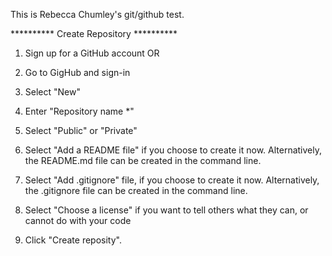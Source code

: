 This is Rebecca Chumley's git/github test.

**********  Create Repository  **********

1) Sign up for a GitHub account OR

2) Go to GigHub and sign-in

3) Select "New"

4) Enter "Repository name *"

5) Select "Public" or "Private"

6) Select "Add a README file" if you choose to create it now. Alternatively, the README.md file can be created in the command line. 

7) Select "Add .gitignore" file, if you choose to create it now. Alternatively, the .gitignore file can be created in the command line.

8) Select "Choose a license" if you want to tell others what they can, or cannot do with your code

9) Click "Create reposity". 